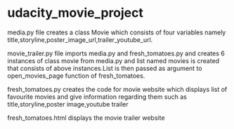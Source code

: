 # udacity_movie_project
media.py file creates a class Movie which consists of four variables namely title,storyline,poster_image_url,trailer_youtube_url.

movie_trailer.py file imports media.py and fresh_tomatoes.py and creates 6 instances of class movie from media.py and list named movies is created that consists of above instances.List is then passed as argument to open_movies_page function of fresh_tomatoes.

fresh_tomatoes.py creates the code for movie website which displays list of favourite movies and give information regarding them such as title,storyline,poster image,youtube trailer

fresh_tomatoes.html displays the movie trailer website
